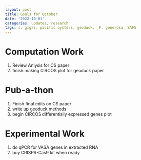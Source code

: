 ```yaml
---
layout: post
title: Goals for October
date: '2022-10-01'
categories: updates, research
tags: c. gigas, pacific oysters, geoduck,  P. generosa, SAFS
---
```


# Computation Work
1. Review Anlysis for CS paper
2. finish making CIRCOS plot for geoduck paper

# Pub-a-thon
1. Finish final edits on CS paper
2. write up geoduck methods 
3. begin CIRCOS differentially expressed genes plot

# Experimental Work
1. do qPCR for VASA genes in extracted RNA
2. buy CRISPR-Cas9 kit when ready 
